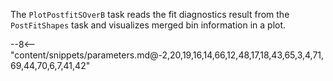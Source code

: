The `PlotPostfitSOverB` task reads the fit diagnostics result from the `PostFitShapes` task and visualizes merged bin information in a plot.

<div class="dhi_parameter_table">

--8<-- "content/snippets/parameters.md@-2,20,19,16,14,66,12,48,17,18,43,65,3,4,71,69,44,70,6,7,41,42"

</div>
